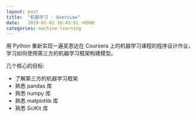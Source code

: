 ```yaml
---
layout: post
title:  "机器学习 - Overview"
date:   2019-01-02 16:43:01 +0800
categories: machine-learning
---
```


用 Python 重新实现一遍吴恩达在 Coursera 上的机器学习课程的程序设计作业，
学习如何使用第三方的机器学习框架构建模型。

几个核心的目标:

* 了解第三方的机器学习框架
* 熟悉 pandas 库
* 熟悉 numpy 库
* 熟悉 matplotlib 库
* 熟悉 SciKit 库